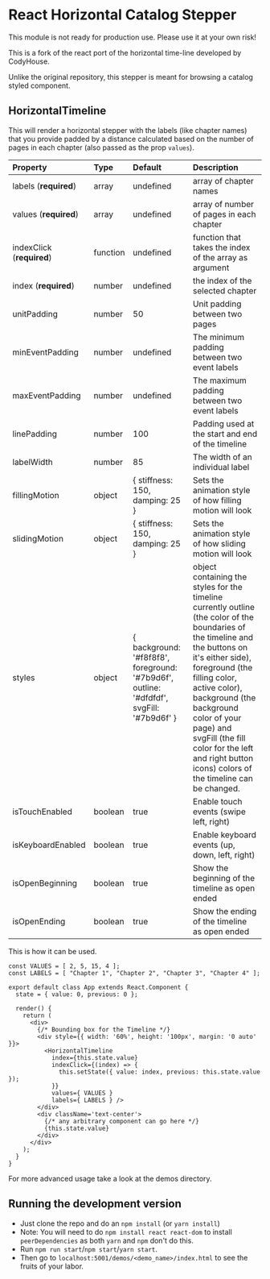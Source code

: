 # React Horizontal Catalog Stepper

This module is not ready for production use. Please use it at your own risk!

This is a fork of the react port of the horizontal time-line developed by CodyHouse.

Unlike the original repository, this stepper is meant for browsing a catalog styled component.

## HorizontalTimeline

This will render a horizontal stepper with the labels (like chapter names) that you provide padded by a distance calculated based on the number of pages in each chapter (also passed as the prop `values`).

| Property                  | Type     | Default                                                                                  | Description                                                                                                                                                                                                                                                                                                                                             |
| :------------------------ | :------- | :--------------------------------------------------------------------------------------- | :------------------------------------------------------------------------------------------------------------------------------------------------------------------------------------------------------------------------------------------------------------------------------------------------------------------------------------------------------ |
| labels (**required**)     | array    | undefined                                                                                | array of chapter names                                                                                                                                                                                                                                                                                                                                  |
| values (**required**)     | array    | undefined                                                                                | array of number of pages in each chapter                                                                                                                                                                                                                                                                                                                |
| indexClick (**required**) | function | undefined                                                                                | function that takes the index of the array as argument                                                                                                                                                                                                                                                                                                  |
| index (**required**)      | number   | undefined                                                                                | the index of the selected chapter                                                                                                                                                                                                                                                                                                                       |
| unitPadding               | number   | 50                                                                                       | Unit padding between two pages                                                                                                                                                                                                                                                                                                                          |
| minEventPadding           | number   | undefined                                                                                | The minimum padding between two event labels                                                                                                                                                                                                                                                                                                            |
| maxEventPadding           | number   | undefined                                                                                | The maximum padding between two event labels                                                                                                                                                                                                                                                                                                            |
| linePadding               | number   | 100                                                                                      | Padding used at the start and end of the timeline                                                                                                                                                                                                                                                                                                       |
| labelWidth                | number   | 85                                                                                       | The width of an individual label                                                                                                                                                                                                                                                                                                                        |
| fillingMotion             | object   | { stiffness: 150, damping: 25 }                                                          | Sets the animation style of how filling motion will look                                                                                                                                                                                                                                                                                                |
| slidingMotion             | object   | { stiffness: 150, damping: 25 }                                                          | Sets the animation style of how sliding motion will look                                                                                                                                                                                                                                                                                                |
| styles                    | object   | { background: '#f8f8f8', foreground: '#7b9d6f', outline: '#dfdfdf', svgFill: '#7b9d6f' } | object containing the styles for the timeline currently outline (the color of the boundaries of the timeline and the buttons on it's either side), foreground (the filling color, active color), background (the background color of your page) and svgFill (the fill color for the left and right button icons) colors of the timeline can be changed. |
| isTouchEnabled            | boolean  | true                                                                                     | Enable touch events (swipe left, right)                                                                                                                                                                                                                                                                                                                 |
| isKeyboardEnabled         | boolean  | true                                                                                     | Enable keyboard events (up, down, left, right)                                                                                                                                                                                                                                                                                                          |
| isOpenBeginning           | boolean  | true                                                                                     | Show the beginning of the timeline as open ended                                                                                                                                                                                                                                                                                                        |
| isOpenEnding              | boolean  | true                                                                                     | Show the ending of the timeline as open ended                                                                                                                                                                                                                                                                                                           |

This is how it can be used.

```
const VALUES = [ 2, 5, 15, 4 ];
const LABELS = [ "Chapter 1", "Chapter 2", "Chapter 3", "Chapter 4" ];

export default class App extends React.Component {
  state = { value: 0, previous: 0 };

  render() {
    return (
      <div>
        {/* Bounding box for the Timeline */}
        <div style={{ width: '60%', height: '100px', margin: '0 auto' }}>
          <HorizontalTimeline
            index={this.state.value}
            indexClick={(index) => {
              this.setState({ value: index, previous: this.state.value });
            }}
            values={ VALUES }
            labels={ LABELS } />
        </div>
        <div className='text-center'>
          {/* any arbitrary component can go here */}
          {this.state.value}
        </div>
      </div>
    );
  }
}

```

For more advanced usage take a look at the demos directory.

## Running the development version

- Just clone the repo and do an `npm install` (or `yarn install`)
- Note: You will need to do `npm install react react-dom` to install `peerDependencies` as both `yarn` and `npm` don't do this.
- Run `npm run start`/`npm start`/`yarn start`.
- Then go to `localhost:5001/demos/<demo_name>/index.html` to see the fruits of your labor.

